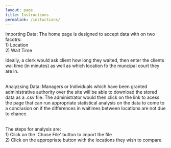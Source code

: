 ```yaml
---
layout: page
title: Instructions
permalink: /instuctions/
---
```


Importing Data: The home page is designed to accept data with on two facotrs: </br>
		1) Location </br>
		2) Wait Time

Ideally, a clerk would ask client how long they waited, then enter the clients wai time (in minutes) as well as which location fo the muncipal court they are in.</br></br>


Analyzsing Data: Managers or Individuals which have been granted administrative authority over the site will be able to download the stored data as a .csv file. The administrator would then click on the link to acess the page that can run appropriate statistical analysis on the data to come to a conclusion on if the differences in waitimes between locations are not due to chance.</br></br>

The steps for analysis are:</br>
		1) Click on the 'Chose File' button to import the file</br>
		2) Click on the appropriate button with the locations they wish to compare.
